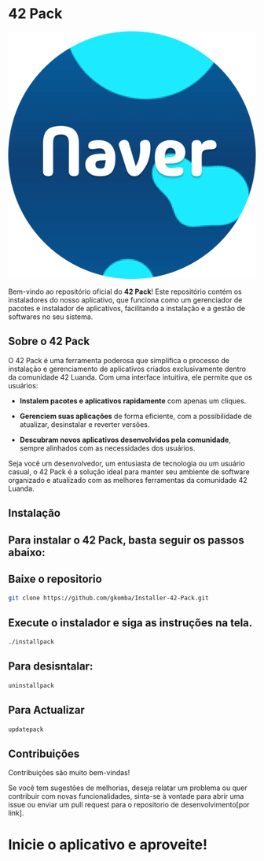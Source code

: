 # 42 Pack

![Image of 42Pack](https://raw.githubusercontent.com/gkomba/apps/main/initial_apps/Naver.png)


Bem-vindo ao repositório oficial do __42 Pack__! Este repositório contém os instaladores do nosso aplicativo, que funciona como um gerenciador de pacotes e instalador de aplicativos, facilitando a instalação e a gestão de softwares no seu sistema.

## Sobre o 42 Pack
O 42 Pack é uma ferramenta poderosa que simplifica o processo de instalação e gerenciamento de aplicativos criados exclusivamente dentro da comunidade 42 Luanda. Com uma interface intuitiva, ele permite que os usuários:

- __Instalem pacotes e aplicativos rapidamente__ com apenas um cliques.

- __Gerenciem suas aplicações__ de forma eficiente, com a possibilidade de atualizar, desinstalar e reverter versões.

- __Descubram novos aplicativos desenvolvidos pela comunidade__, sempre alinhados com as necessidades dos usuários.

Seja você um desenvolvedor, um entusiasta de tecnologia ou um usuário casual, o 42 Pack é a solução ideal para manter seu ambiente de software organizado e atualizado com as melhores ferramentas da comunidade 42 Luanda.

## Instalação
## Para instalar o 42 Pack, basta seguir os passos abaixo:

## Baixe o repositorio
```bash
git clone https://github.com/gkomba/Installer-42-Pack.git
```

## Execute o instalador e siga as instruções na tela.
```bash
./installpack
```

## Para desisntalar:
```bash
uninstallpack
```

## Para Actualizar
```bash
updatepack
```

## Contribuições
Contribuições são muito bem-vindas!

Se você tem sugestões de melhorias, deseja relatar um problema ou quer contribuir com novas funcionalidades, sinta-se à vontade para abrir uma issue ou enviar um pull request para o repositorio de desenvolvimento[por link].

# Inicie o aplicativo e aproveite!
